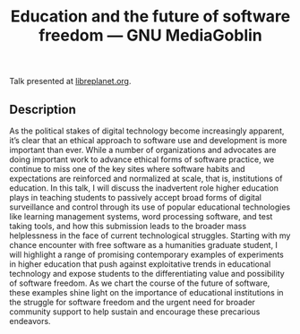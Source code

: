 ﻿---
title: "Education and the future of software freedom \u2014 GNU MediaGoblin"
---
Talk presented at [libreplanet.org](https://libreplanet.org).

## Description

As the political stakes of digital technology become increasingly apparent, it’s clear that an ethical approach to software use and development is more important than ever. While a number of organizations and advocates are doing important work to advance ethical forms of software practice, we continue to miss one of the key sites where software habits and expectations are reinforced and normalized at scale, that is, institutions of education. In this talk, I will discuss the inadvertent role higher education plays in teaching students to passively accept broad forms of digital surveillance and control through its use of popular educational technologies like learning management systems, word processing software, and test taking tools, and how this submission leads to the broader mass helplessness in the face of current technological struggles. Starting with my chance encounter with free software as a humanities graduate student, I will highlight a range of promising contemporary examples of experiments in higher education that push against exploitative trends in educational technology and expose students to the differentiating value and possibility of software freedom. As we chart the course of the future of software, these examples shine light on the importance of educational institutions in the struggle for software freedom and the urgent need for broader community support to help sustain and encourage these precarious endeavors.